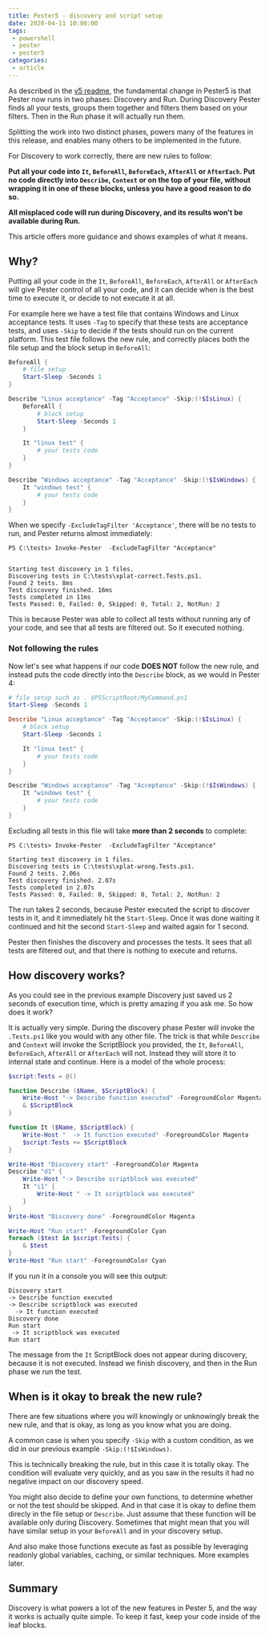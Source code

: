 ```yaml
---
title: Pester5 - discovery and script setup
date: 2020-04-11 10:00:00
tags: 
 - powershell
 - pester 
 - pester5
categories:
 - article
---
```



As described in the [v5 readme](https://github.com/pester/Pester/blob/v5.0/README.md#put-setup-in-beforeall), the fundamental change in Pester5 is that Pester now runs in two phases: Discovery and Run. During Discovery Pester finds all your tests, groups them together and filters them based on your filters. Then in the Run phase it will actually run them.

Splitting the work into two distinct phases, powers many of the features in this release, and enables many others to be implemented in the future. 

For Discovery to work correctly, there are new rules to follow: 


**Put all your code into `It`, `BeforeAll`, `BeforeEach`, `AfterAll` or `AfterEach`. Put no code directly into `Describe`, `Context` or on the top of your file, without wrapping it in one of these blocks, unless you have a good reason to do so.**

**All misplaced code will run during Discovery, and its results won't be available during Run.**

This article offers more guidance and shows examples of what it means.

<!-- more -->

## Why?

Putting all your code in the `It`, `BeforeAll`, `BeforeEach`, `AfterAll` or `AfterEach` will give Pester control of all your code, and it can decide when is the best time to execute it, or decide to not execute it at all. 

For example here we have a test file that contains Windows and Linux acceptance tests. It uses `-Tag` to specify that these tests are acceptance tests, and uses `-Skip` to decide if the tests should run on the current platform. This test file follows the new rule, and correctly places both the file setup and the block setup in `BeforeAll`: 

```powershell
BeforeAll {
    # file setup
    Start-Sleep -Seconds 1
}

Describe "Linux acceptance" -Tag "Acceptance" -Skip:(!$IsLinux) {
    BeforeAll {
        # block setup
        Start-Sleep -Seconds 1
    }

    It "linux test" { 
        # your tests code
    }
}

Describe "Windows acceptance" -Tag "Acceptance" -Skip:(!$IsWindows) {
    It "windows test" { 
        # your tests code
    }
}
```

When we specify `-ExcludeTagFilter 'Acceptance'`, there will be no tests to run, and Pester returns almost immediately:

```
PS C:\tests> Invoke-Pester  -ExcludeTagFilter "Acceptance"


Starting test discovery in 1 files.
Discovering tests in C:\tests\xplat-correct.Tests.ps1.
Found 2 tests. 8ms
Test discovery finished. 16ms
Tests completed in 11ms
Tests Passed: 0, Failed: 0, Skipped: 0, Total: 2, NotRun: 2
```

This is because Pester was able to collect all tests without running any of your code, and see that all tests are filtered out. So it executed nothing.

### Not following the rules

Now let's see what happens if our code **DOES NOT** follow the new rule, and instead puts the code directly into the `Describe` block, as we would in Pester 4:

```powershell
# file setup such as . $PSScriptRoot/MyCommand.ps1
Start-Sleep -Seconds 1

Describe "Linux acceptance" -Tag "Acceptance" -Skip:(!$IsLinux) {
    # block setup
    Start-Sleep -Seconds 1

    It "linux test" { 
        # your tests code
    }
}

Describe "Windows acceptance" -Tag "Acceptance" -Skip:(!$IsWindows) {
    It "windows test" { 
        # your tests code
    }
}
```

Excluding all tests in this file will take **more than 2 seconds** to complete:

```
PS C:\tests> Invoke-Pester  -ExcludeTagFilter "Acceptance"

Starting test discovery in 1 files.
Discovering tests in C:\tests\xplat-wrong.Tests.ps1.
Found 2 tests. 2.06s
Test discovery finished. 2.07s
Tests completed in 2.07s
Tests Passed: 0, Failed: 0, Skipped: 0, Total: 2, NotRun: 2
```

The run takes 2 seconds, because Pester executed the script to discover tests in it, and it immediately hit the `Start-Sleep`. Once it was done waiting it continued and hit the second `Start-Sleep` and waited again for 1 second. 

Pester then finishes the discovery and processes the tests. It sees that all tests are filtered out, and that there is nothing to execute and returns.


## How discovery works?

As you could see in the previous example Discovery just saved us 2 seconds of execution time, which is pretty amazing if you ask me. So how does it work? 

It is actually very simple. During the discovery phase Pester will invoke the `.Tests.ps1` like you would with any other file. The trick is that while `Describe` and `Context` will invoke the ScriptBlock you provided, the `It`, `BeforeAll`, `BeforeEach`, `AfterAll` or `AfterEach` will not. Instead they will store it to internal state and continue. Here is a model of the whole process:

```powershell
$script:Tests = @()

function Describe ($Name, $ScriptBlock) {
    Write-Host "-> Describe function executed" -ForegroundColor Magenta
    & $ScriptBlock
}

function It ($Name, $ScriptBlock) {
    Write-Host "  -> It function executed" -ForegroundColor Magenta
    $script:Tests += $ScriptBlock
}

Write-Host "Discovery start" -ForegroundColor Magenta
Describe "d1" {
    Write-Host "-> Describe scriptblock was executed" 
    It "i1" {
        Write-Host " -> It scriptblock was executed"
    }
}
Write-Host "Discovery done" -ForegroundColor Magenta

Write-Host "Run start" -ForegroundColor Cyan
foreach ($test in $script:Tests) {
    & $test
}
Write-Host "Run start" -ForegroundColor Cyan

```

If you run it in a console you will see this output: 

```
Discovery start
-> Describe function executed
-> Describe scriptblock was executed
  -> It function executed
Discovery done
Run start
 -> It scriptblock was executed
Run start
```

The message from the `It` ScriptBlock does not appear during discovery, because it is not executed. Instead we finish discovery, and then in the Run phase we run the test. 

## When is it okay to break the new rule? 

There are few situations where you will knowingly or unknowingly break the new rule, and that is okay, as long as you know what you are doing. 

A common case is when you specify `-Skip` with a custom condition, as we did in our previous example `-Skip:(!$IsWindows)`. 

This is technically breaking the rule, but in this case it is totally okay. The condition will evaluate very quickly, and as you saw in the results it had no negative impact on our discovery speed. 

You might also decide to define your own functions, to determine whether or not the test should be skipped. And in that case it is okay to define them direcly in the file setup or `Describe`. Just assume that these function will be available only during Discovery. Sometimes that might mean that you will have similar setup in your `BeforeAll` and in your discovery setup.

And also make those functions execute as fast as possible by leveraging readonly global variables, caching, or similar techniques. More examples later.

## Summary

Discovery is what powers a lot of the new features in Pester 5, and the way it works is actually quite simple. To keep it fast, keep your code inside of the leaf blocks.